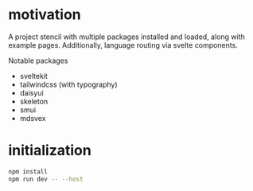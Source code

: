 

# motivation

A project stencil with multiple packages installed and loaded, along with
example pages. Additionally, language routing via svelte components.

Notable packages

- sveltekit 
- tailwindcss (with typography)
- daisyui
- skeleton
- smui
- mdsvex

# initialization

```bash
npm install
npm run dev -- --host
```
